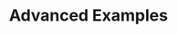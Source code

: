 ---
layout: "redirect"
redirect: "/docs/components/charts/advanced/axis-label.html"
title: "Advanced Examples"
---